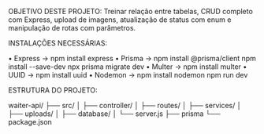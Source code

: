 OBJETIVO DESTE PROJETO:
Treinar relação entre tabelas, CRUD completo com Express, upload de imagens, atualização de status com enum e manipulação de rotas com parâmetros.

INSTALAÇÕES NECESSÁRIAS:

• Express -> npm install express
• Prisma  -> npm install @prisma/client
           npm install --save-dev
           npx prisma migrate dev
• Multer  -> npm install multer
• UUID    -> npm install uuid
• Nodemon -> npm install nodemon
             npm run dev

ESTRUTURA DO PROJETO:

waiter-api/
├── src/
│   ├── controller/
│   ├── routes/
│   ├── services/
│   ├── uploads/
│   ├── database/
│   └── server.js
├── prisma
└── package.json
